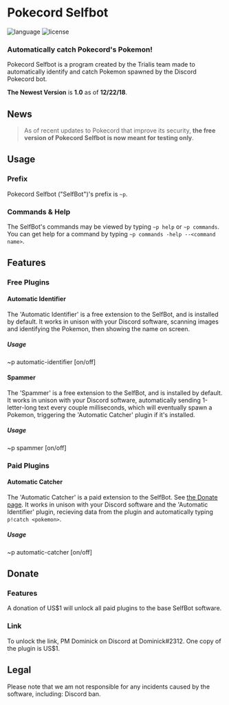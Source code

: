 # Pokecord Selfbot
![language](https://img.shields.io/badge/LANGUAGE-JAVASCRIPT-yellow.svg?style=for-the-badge)
![license](https://img.shields.io/badge/License-GPL%20V3-green.svg?style=for-the-badge)
### Automatically catch Pokecord's Pokemon!
Pokecord Selfbot is a program created by the Trialis team made to automatically identify and catch Pokemon spawned by the Discord Pokecord bot.

**The Newest Version** is **1.0** as of **12/22/18**.
## News
> As of recent updates to Pokecord that improve its security, **the free version of Pokecord Selfbot is now meant for testing only**.
## Usage
### Prefix
Pokecord Selfbot ("SelfBot")'s prefix is `~p`.
### Commands & Help
The SelfBot's commands may be viewed by typing `~p help` or `~p commands`. You can get help for a command by typing `~p commands -help --<command name>`.
## Features
### Free Plugins
#### Automatic Identifier
The 'Automatic Identifier' is a free extension to the SelfBot, and is installed by default. It works in unison with your Discord software, scanning images and identifying the Pokemon, then showing the name on screen.
##### Usage
~p automatic-identifier [on/off]
#### Spammer
The 'Spammer' is a free extension to the SelfBot, and is installed by default. It works in unison with your Discord software, automatically sending 1-letter-long text every couple milliseconds, which will eventually spawn a Pokemon, triggering the 'Automatic Catcher' plugin if it's installed.
##### Usage
~p spammer [on/off]
### Paid Plugins
#### Automatic Catcher
The 'Automatic Catcher' is a paid extension to the SelfBot. See [the Donate page](https://github.com/DankDominick/pokecord-selfbot#donate). It works in unison with your Discord software and the 'Automatic Identifier' plugin, recieving data from the plugin and automatically typing `p!catch <pokemon>`.
##### Usage
~p automatic-catcher [on/off]
## Donate
### Features
A donation of US$1 will unlock all paid plugins to the base SelfBot software.
### Link
To unlock the link, PM Dominick on Discord at Dominick#2312. One copy of the plugin is US$1.
## Legal
Please note that we am not responsible for any incidents caused by the software, including: Discord ban.
